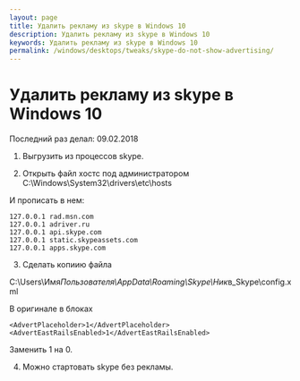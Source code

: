```yaml
---
layout: page
title: Удалить рекламу из skype в Windows 10
description: Удалить рекламу из skype в Windows 10
keywords: Удалить рекламу из skype в Windows 10
permalink: /windows/desktops/tweaks/skype-do-not-show-advertising/
---
```


# Удалить рекламу из skype в Windows 10

Последний раз делал: 09.02.2018

1. Выгрузить из процессов skype.

2. Открыть файл хостс под администратором C:\Windows\System32\drivers\etc\hosts

И прописать в нем:

    127.0.0.1 rad.msn.com
    127.0.0.1 adriver.ru
    127.0.0.1 api.skype.com
    127.0.0.1 static.skypeassets.com
    127.0.0.1 apps.skype.com

3. Сделать копиию файла

C:\Users\Имя*Пользователя\AppData\Roaming\Skype\Ник*в_Skype\config.xml

В оригинале в блоках

    <AdvertPlaceholder>1</AdvertPlaceholder>
    <AdvertEastRailsEnabled>1</AdvertEastRailsEnabled>

Заменить 1 на 0.

4. Можно стартовать skype без рекламы.
